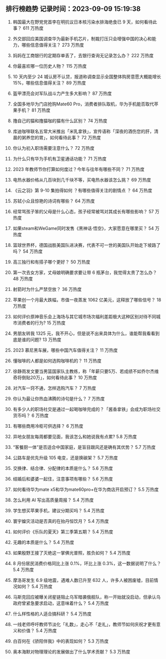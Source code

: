 
## 排行榜趋势 记录时间：2023-09-09 15:19:38
  
  1. 韩国最大在野党党首李在明抗议日本核污染水排海绝食已 9 天，如何看待此事？ 611 万热度
    
  2. 外交部回应美国调查华为最新手机芯片，制裁打压只会增强中国的决心和能力，哪些信息值得关注？ 273 万热度
    
  3. 妈妈在工商银行的定期存单丢了，去银行查询无记录怎么办？ 222 万热度
    
  4. 你最喜欢哪一位历史人物？ 115 万热度
    
  5. 10 天内至少 24 城认房不认贷，报道称调查显示全国整体购房意愿大概能增长15%，哪些信息值得关注？ 89 万热度
    
  6. 盔甲漂亮会对军队战斗力产生多大影响？ 87 万热度
    
  7. 全国多地华为门店抢购Mate60 Pro，消费者排队取机，华为手机能否取代苹果手机？ 81 万热度
    
  8. 撸自己的猫和撸猫咖的猫有什么区别？ 74 万热度
    
  9. 库迪咖啡联名五常大米推出「米乳拿铁」，宣传语称「深夜的酒伤您的肝，清晨的粥养您的胃」，如何看待此事？ 72 万热度
    
  10. 你认为初入职场需要注意什么？ 72 万热度
    
  11. 为什么只有华为手机有卫星通话功能？ 71 万热度
    
  12. 2023 年教师节你打算如何度过？今年与往年有哪些不同？ 71 万热度
    
  13. 电热水器价格从几百块到几千块不等，买电热水器该怎么挑？ 69 万热度
    
  14. 《云之羽》第 9-10 集拍得如何 ？有哪些值得关注的剧情点 ？ 64 万热度
    
  15. 苏轼小众且惊艳的诗词有哪些？ 64 万热度
    
  16. 经常骂孩子笨的父母是什么心态，孩子经常被骂对其成长有哪些影响？ 57 万热度
    
  17. 如果steam和WeGame同时发售《黑神话·悟空》，大家愿意在哪里买？ 54 万热度
    
  18. 篮球世界杯，德国战胜美国队进决赛，代表不可一世的美国队开始走下坡路了吗？ 54 万热度
    
  19. 高三独行和有搭子哪个更好？ 50 万热度
    
  20. 第一次去女方家，丈母娘明确要求要让带 6 瓶茅台，我觉得太贵了怎么办？ 48 万热度
    
  21. 射箭时为什么严禁空放？ 36 万热度
    
  22. 苹果创一个月最大跌幅，市值一夜蒸发 1062 亿美元，这释放了哪些信号？ 18 万热度
    
  23. 如何评价原神音乐会上海场与其它城市场次福利差距极大这种区别对待不同城市消费者的行为? 15 万热度
    
  24. 男朋友转我 1325 元，我不开心，但是说不出来具体为什么，谁能帮我看看到底是谁的问题? 13 万热度
    
  25. 2023 慕尼黑车展，哪些中国汽车值得关注？ 11 万热度
    
  26. 懂咖啡的人都是如何选购咖啡机的？ 11 万热度
    
  27. 徐静雨发文要当男篮国家队主教练，称「年薪只要5万、若成绩不如乔尔杰维奇将倒贴20万」，如何看待此事？ 10 万热度
    
  28. 对汽车一窍不通，怎样选购汽车？ 7 万热度
    
  29. 你认为最让你热血沸腾的诗句是什么？ 7 万热度
    
  30. 有多少人的职场社交是通过一起喝咖啡完成的？「酱香拿铁」会成为职场社交货币吗？ 6 万热度
    
  31. 有哪些商用冷柜可供选择？ 6 万热度
    
  32. 异地女朋友每周都要见面，我该怎么和她说我有点累? 5.8 万热度
    
  33. “客餐厨一体”是否适合中国家庭，是盲目跟风还是确有其优势？ 5.7 万热度
    
  34. 公路车是优先升级 105 电变，还是换碳架？ 5.7 万热度
    
  35. 交换律、结合律、分配律的本质是什么？ 5.6 万热度
    
  36. 结婚后和婆婆一起住，注意事项有哪些？ 5.6 万热度
    
  37. 如何看待华为mate x5和华为mate60pro+在华为商店开启预订？ 5.5 万热度
    
  38. 怎么利用 AI 写出高质量周报？ 5.4 万热度
    
  39. 学生想买苹果手机，建议分期买吗？ 5.4 万热度
    
  40. 寰宇蝗灾活动是否真的在抬丹恒饮月？ 5.4 万热度
    
  41. 如何评价《乐队的夏天》第三季第五期？ 5.4 万热度
    
  42. 无趣的本质是什么？ 5.4 万热度
    
  43. 如果殷野王接了灭绝这一掌佛光普照，胜负如何？ 5.4 万热度
    
  44. 8 月份居民消费价格同比上涨 0.1%，环比上涨 0.3%，这一数据说明了什么？ 5.4 万热度
    
  45. 摩洛哥发生 6.9 级地震，遇难人数已升至 632 人，许多人被困废墟，目前情况如何？ 5.4 万热度
    
  46. 马斯克回应被曝关闭星链阻止乌军暗袭俄舰队，称一开始就没启动，但承认乌政府曾紧急要求启动，这意味着什么？ 5.4 万热度
    
  47. 什么样性格的人适合搞科研？ 5.4 万热度
    
  48. 一线老师呼吁教师节淡化「礼数」，走心不「走礼」，教师节如何庆祝才更有意义和价值？ 5.4 万热度
    
  49. 白百何在《骄阳伴我》中的表现如何？ 5.3 万热度
    
  50. 奥本海默对物理理论的发展做出了什么学术贡献？ 5.3 万热度
    